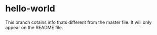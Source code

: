# hello-world

This branch cotains info thats different from the master file. It will only appear on the README file.

